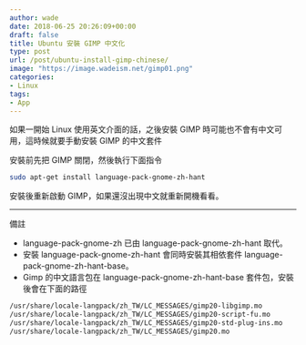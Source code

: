 ```yaml
---
author: wade
date: 2018-06-25 20:26:09+00:00
draft: false
title: Ubuntu 安裝 GIMP 中文化
type: post
url: /post/ubuntu-install-gimp-chinese/
image: "https://image.wadeism.net/gimp01.png"
categories:
- Linux
tags:
- App
---
```


如果一開始 Linux 使用英文介面的話，之後安裝 GIMP 時可能也不會有中文可用，這時候就要手動安裝 GIMP 的中文套件

安裝前先把 GIMP 關閉，然後執行下面指令
    
```bash
sudo apt-get install language-pack-gnome-zh-hant
```

安裝後重新啟動 GIMP，如果還沒出現中文就重新開機看看。

* * *
備註

* language-pack-gnome-zh 已由 language-pack-gnome-zh-hant 取代。
* 安裝 language-pack-gnome-zh-hant 會同時安裝其相依套件 language-pack-gnome-zh-hant-base。
* Gimp 的中文語言包在 language-pack-gnome-zh-hant-base 套件包，安裝後會在下面的路徑
```bash
/usr/share/locale-langpack/zh_TW/LC_MESSAGES/gimp20-libgimp.mo
/usr/share/locale-langpack/zh_TW/LC_MESSAGES/gimp20-script-fu.mo
/usr/share/locale-langpack/zh_TW/LC_MESSAGES/gimp20-std-plug-ins.mo
/usr/share/locale-langpack/zh_TW/LC_MESSAGES/gimp20.mo
```

